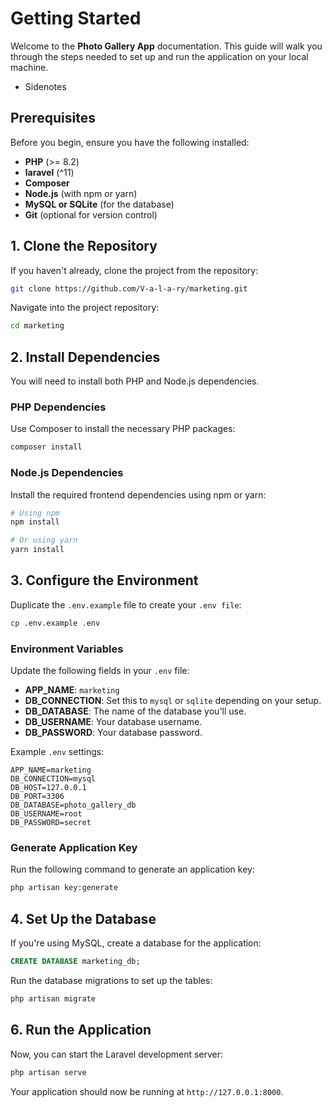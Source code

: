 # Getting Started

Welcome to the **Photo Gallery App** documentation. This guide will walk you through the steps needed to set up and run the application on your local machine.

- Sidenotes

## Prerequisites

Before you begin, ensure you have the following installed:

- **PHP** (>= 8.2)
- **laravel** (^11)
- **Composer**
- **Node.js** (with npm or yarn)
- **MySQL or SQLite** (for the database)
- **Git** (optional for version control)

## 1. Clone the Repository

If you haven't already, clone the project from the repository:

```bash
git clone https://github.com/V-a-l-a-ry/marketing.git
```
Navigate into the project repository:
```bash
cd marketing 
```

## 2. Install Dependencies
You will need to install both PHP and Node.js dependencies.

### PHP Dependencies
Use Composer to install the necessary PHP packages:
```bash
composer install
```
### Node.js Dependencies
Install the required frontend dependencies using npm or yarn:

```bash
# Using npm
npm install

# Or using yarn
yarn install
```
## 3. Configure the Environment
Duplicate the `.env.example` file to create your `.env file`:

```bash
cp .env.example .env
```
### Environment Variables
Update the following fields in your `.env` file:

- **APP_NAME**: `marketing`
- **DB_CONNECTION**: Set this to `mysql` or `sqlite` depending on your setup.
- **DB_DATABASE**: The name of the database you'll use.
- **DB_USERNAME**: Your database username.
- **DB_PASSWORD**: Your database password.

Example `.env` settings:
```env
APP_NAME=marketing
DB_CONNECTION=mysql
DB_HOST=127.0.0.1
DB_PORT=3306
DB_DATABASE=photo_gallery_db
DB_USERNAME=root
DB_PASSWORD=secret
```
### Generate Application Key
Run the following command to generate an application key:

```bash
php artisan key:generate
```
## 4. Set Up the Database
If you're using MySQL, create a database for the application:

```sql
CREATE DATABASE marketing_db;
```
Run the database migrations to set up the tables:

```bash
php artisan migrate
```

## 6. Run the Application
Now, you can start the Laravel development server:

```bash
php artisan serve
```
Your application should now be running at `http://127.0.0.1:8000`.
